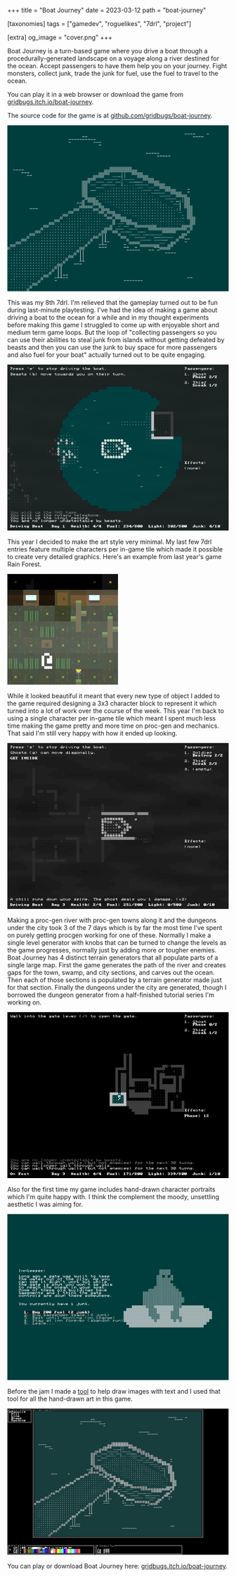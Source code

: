 +++
title = "Boat Journey"
date = 2023-03-12
path = "boat-journey"

[taxonomies]
tags = ["gamedev", "roguelikes", "7drl", "project"]

[extra]
og_image = "cover.png"
+++

Boat Journey is a turn-based game where you drive a boat through a
procedurally-generated landscape on a voyage along a river destined for the
ocean. Accept passengers to have them help you on your journey. Fight monsters,
collect junk, trade the junk for fuel, use the fuel to travel to the ocean.

You can play it in a web browser or download the game from [gridbugs.itch.io/boat-journey](https://gridbugs.itch.io/boat-journey).

The source code for the game is at
[github.com/gridbugs/boat-journey](https://github.com/gridbugs/boat-journey).

![Text-based drawing of a boat at the end of a pier](cover.png)

<!-- more -->

This was my 8th 7drl. I'm relieved that the gameplay turned out to be fun
during last-minute playtesting. I've had the idea of making a game about
driving a boat to the ocean for a while and in my thought experiments before
making this game I struggled to come up with enjoyable short and medium term
game loops. But the loop of "collecting passengers so you can use their
abilities to steal junk from islands without getting defeated by beasts and then
you can use the junk to buy space for more passengers and also fuel for your
boat" actually turned out to be quite engaging.

![Screenshot of the inn building](inn.png)

This year I decided to make the art style very minimal. My last few 7drl entries
feature multiple characters per in-game tile which made it possible to create
very detailed graphics. Here's an example from last year's game Rain Forest.

![Example of the graphics in last year's game Rain Forest feature 3x3 character tiles per in-game tile](pretty.png)

While it looked beautiful it meant that every new type of object I added to the
game required designing a 3x3 character block to represent it which turned into a
lot of work over the course of the week. This year I'm back to using a single
character per in-game tile which meant I spent much less time making the game
pretty and more time on proc-gen and mechanics. That said I'm still very happy
with how it ended up looking.

![Screenshot showing how night looks in the game](night.png)

Making a proc-gen river with proc-gen towns along it and the dungeons under the
city took 3 of the 7 days which is by far the most time I've spent on purely
getting procgen working for one of these. Normally I make a single level
generator with knobs that can be turned to change the levels as the game
progresses, normally just by adding more or tougher enemies. Boat Journey has 4
distinct terrain generators that all populate parts of a single large map. First
the game generates the path of the river and creates gaps for the town, swamp,
and city sections, and carves out the ocean. Then each of those sections is
populated by a terrain generator made just for that section. Finally the
dungeons under the city are generated, though I borrowed the dungeon generator
from a half-finished tutorial series I'm working on.

![Screenshot of the dungeon](dungeon.png)

Also for the first time my game includes hand-drawn character portraits which
I'm quite happy with. I think the complement the moody, unsettling aesthetic I
was aiming for.

![Screenshot of the Innkeeper menu from the game showing the innkeeper's character portrait](innkeeper.png)

Before the jam I made a [tool](https://github.com/gridbugs/text-paint) to help draw images with text and I
used that tool for all the hand-drawn art in this game.

![Screenshot of the text-based image editor](editor.png)

You can play or download Boat Journey here: [gridbugs.itch.io/boat-journey](https://gridbugs.itch.io/boat-journey).
